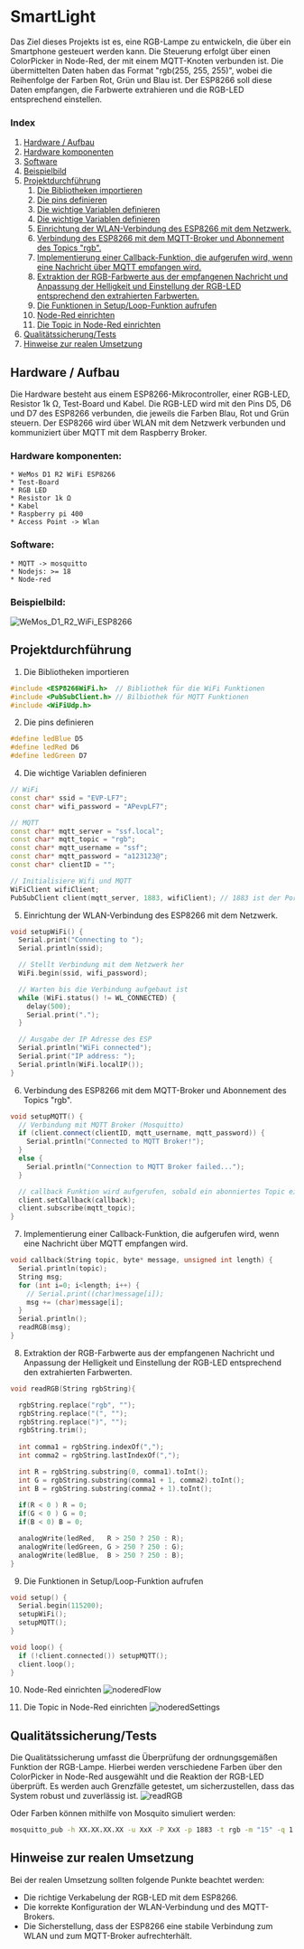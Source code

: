 # SmartLight

Das Ziel dieses Projekts ist es, eine RGB-Lampe zu entwickeln, die über ein Smartphone gesteuert werden kann. Die Steuerung erfolgt über einen ColorPicker in Node-Red, der mit einem MQTT-Knoten verbunden ist. Die übermittelten Daten haben das Format "rgb(255, 255, 255)", wobei die Reihenfolge der Farben Rot, Grün und Blau ist. 
Der ESP8266 soll diese Daten empfangen, die Farbwerte extrahieren und die RGB-LED entsprechend einstellen.

### Index
<ol>
   <li><a href="#" name="HardwareAufbau">Hardware / Aufbau</a></li>
   <li><a href="#">Hardware komponenten</a></li>
   <li><a href="#">Software</a></li>
   <li><a href="#">Beispielbild</a></li>
   <li>
      <a href="#">Projektdurchführung</a>
      <ol>
         <li><a href="#">Die Bibliotheken importieren</a></li>
         <li><a href="#">Die pins definieren</a></li>
         <li><a href="#">Die wichtige Variablen definieren</a></li>
         <li><a href="#">Die wichtige Variablen definieren</a></li>
         <li><a href="#">Einrichtung der WLAN-Verbindung des ESP8266 mit dem Netzwerk.</a></li>
         <li><a href="#">Verbindung des ESP8266 mit dem MQTT-Broker und Abonnement des Topics "rgb".</a></li>
         <li><a href="#">Implementierung einer Callback-Funktion, die aufgerufen wird, wenn eine Nachricht über MQTT empfangen wird.</a></li>
         <li><a href="#">Extraktion der RGB-Farbwerte aus der empfangenen Nachricht und Anpassung der Helligkeit und Einstellung der RGB-LED entsprechend den extrahierten Farbwerten.</a></li>
         <li><a href="#">Die Funktionen in Setup/Loop-Funktion aufrufen</a></li>
         <li><a href="#">Node-Red einrichten</a></li>
         <li><a href="#">Die Topic in Node-Red einrichten</a></li>
       </ol>
   </li>
   <li><a href="#">Qualitätssicherung/Tests</a></li>
   <li><a href="#">Hinweise zur realen Umsetzung</a></li>
</ol>

## Hardware / Aufbau <a name="HardwareAufbau"></a>
Die Hardware besteht aus einem ESP8266-Mikrocontroller, einer RGB-LED, Resistor 1k Ω, Test-Board und Kabel. 
Die RGB-LED wird mit den Pins D5, D6 und D7 des ESP8266 verbunden, die jeweils die Farben Blau, Rot und Grün steuern. 
Der ESP8266 wird über WLAN mit dem Netzwerk verbunden und kommuniziert über MQTT mit dem Raspberry Broker.

### Hardware komponenten:
    * WeMos D1 R2 WiFi ESP8266
    * Test-Board
    * RGB LED
    * Resistor 1k Ω
    * Kabel
    * Raspberry pi 400
    * Access Point -> Wlan
### Software:
    * MQTT -> mosquitto
    * Nodejs: >= 18
    * Node-red

### Beispielbild:
![WeMos_D1_R2_WiFi_ESP8266](assets/images/WeMos_D1_R2_WiFi_ESP8266.jpeg)


## Projektdurchführung
1. Die Bibliotheken importieren
```cpp
#include <ESP8266WiFi.h>  // Bibliothek für die WiFi Funktionen
#include <PubSubClient.h> // Bilbiothek für MQTT Funktionen
#include <WiFiUdp.h>
```

2. Die pins definieren
```cpp
#define ledBlue D5
#define ledRed D6
#define ledGreen D7
```
4. Die wichtige Variablen definieren
```cpp
// WiFi
const char* ssid = "EVP-LF7";
const char* wifi_password = "APevpLF7";

// MQTT
const char* mqtt_server = "ssf.local";
const char* mqtt_topic = "rgb"; 
const char* mqtt_username = "ssf";
const char* mqtt_password = "a123123@";
const char* clientID = "";

// Initialisiere Wifi und MQTT
WiFiClient wifiClient;
PubSubClient client(mqtt_server, 1883, wifiClient); // 1883 ist der Port für den Broker

```

5. Einrichtung der WLAN-Verbindung des ESP8266 mit dem Netzwerk.
```cpp
void setupWiFi() {
  Serial.print("Connecting to ");
  Serial.println(ssid);

  // Stellt Verbindung mit dem Netzwerk her
  WiFi.begin(ssid, wifi_password);

  // Warten bis die Verbindung aufgebaut ist
  while (WiFi.status() != WL_CONNECTED) {
    delay(500);
    Serial.print(".");
  }

  // Ausgabe der IP Adresse des ESP
  Serial.println("WiFi connected");
  Serial.print("IP address: ");
  Serial.println(WiFi.localIP());
}
```

6. Verbindung des ESP8266 mit dem MQTT-Broker und Abonnement des Topics "rgb".
```cpp
void setupMQTT() {
  // Verbindung mit MQTT Broker (Mosquitto)
  if (client.connect(clientID, mqtt_username, mqtt_password)) {
    Serial.println("Connected to MQTT Broker!");
  }
  else {
    Serial.println("Connection to MQTT Broker failed...");
  }

  // callback Funktion wird aufgerufen, sobald ein abonniertes Topic eine Nachricht vom Broker erhält.
  client.setCallback(callback);
  client.subscribe(mqtt_topic);
}
```

7. Implementierung einer Callback-Funktion, die aufgerufen wird, wenn eine Nachricht über MQTT empfangen wird.
```cpp
void callback(String topic, byte* message, unsigned int length) {
  Serial.println(topic);
  String msg;
  for (int i=0; i<length; i++) {
    // Serial.print((char)message[i]);
    msg += (char)message[i];
  }
  Serial.println();
  readRGB(msg);
}
```

8. Extraktion der RGB-Farbwerte aus der empfangenen Nachricht und Anpassung der Helligkeit und Einstellung der RGB-LED entsprechend den extrahierten Farbwerten.
```cpp
void readRGB(String rgbString){

  rgbString.replace("rgb", "");
  rgbString.replace("(", "");
  rgbString.replace(")", "");
  rgbString.trim();
  
  int comma1 = rgbString.indexOf(",");
  int comma2 = rgbString.lastIndexOf(",");

  int R = rgbString.substring(0, comma1).toInt();
  int G = rgbString.substring(comma1 + 1, comma2).toInt();
  int B = rgbString.substring(comma2 + 1).toInt();
  
  if(R < 0 ) R = 0;
  if(G < 0 ) G = 0;
  if(B < 0) B = 0;

  analogWrite(ledRed,   R > 250 ? 250 : R);
  analogWrite(ledGreen, G > 250 ? 250 : G);
  analogWrite(ledBlue,  B > 250 ? 250 : B);
}
```

9. Die Funktionen in Setup/Loop-Funktion aufrufen
```cpp
void setup() {
  Serial.begin(115200);
  setupWiFi();
  setupMQTT();
}

void loop() {
  if (!client.connected()) setupMQTT();
  client.loop();
}
```

10. Node-Red einrichten
![noderedFlow](/assets/images/nodered-flow.png)

11. Die Topic in Node-Red einrichten
![noderedSettings](/assets/images/nodered-settings.png)


## Qualitätssicherung/Tests
Die Qualitätssicherung umfasst die Überprüfung der ordnungsgemäßen Funktion der RGB-Lampe. Hierbei werden verschiedene Farben über den ColorPicker in Node-Red ausgewählt und die Reaktion der RGB-LED überprüft. Es werden auch Grenzfälle getestet, um sicherzustellen, dass das System robust und zuverlässig ist.
![readRGB](/assets/images/nodered-ui.png)


Oder Farben können mithilfe von Mosquito simuliert werden:
```bash
mosquitto_pub -h XX.XX.XX.XX -u XxX -P XxX -p 1883 -t rgb -m "15" -q 1
```

## Hinweise zur realen Umsetzung
Bei der realen Umsetzung sollten folgende Punkte beachtet werden:

- Die richtige Verkabelung der RGB-LED mit dem ESP8266.
- Die korrekte Konfiguration der WLAN-Verbindung und des MQTT-Brokers.
- Die Sicherstellung, dass der ESP8266 eine stabile Verbindung zum WLAN und zum MQTT-Broker aufrechterhält.
